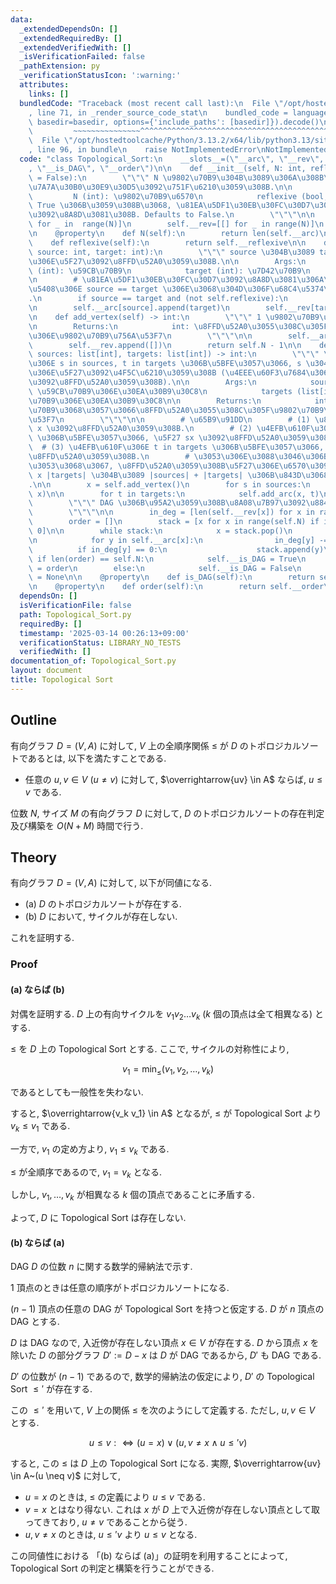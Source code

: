 ```yaml
---
data:
  _extendedDependsOn: []
  _extendedRequiredBy: []
  _extendedVerifiedWith: []
  _isVerificationFailed: false
  _pathExtension: py
  _verificationStatusIcon: ':warning:'
  attributes:
    links: []
  bundledCode: "Traceback (most recent call last):\n  File \"/opt/hostedtoolcache/Python/3.13.2/x64/lib/python3.13/site-packages/onlinejudge_verify/documentation/build.py\"\
    , line 71, in _render_source_code_stat\n    bundled_code = language.bundle(stat.path,\
    \ basedir=basedir, options={'include_paths': [basedir]}).decode()\n          \
    \         ~~~~~~~~~~~~~~~^^^^^^^^^^^^^^^^^^^^^^^^^^^^^^^^^^^^^^^^^^^^^^^^^^^^^^^^^^^^^^^^^^\n\
    \  File \"/opt/hostedtoolcache/Python/3.13.2/x64/lib/python3.13/site-packages/onlinejudge_verify/languages/python.py\"\
    , line 96, in bundle\n    raise NotImplementedError\nNotImplementedError\n"
  code: "class Topological_Sort:\n    __slots__=(\"__arc\", \"__rev\", \"__reflexive\"\
    , \"__is_DAG\", \"__order\")\n\n    def __init__(self, N: int, reflexive: bool\
    \ = False):\n        \"\"\" N \u9802\u70B9\u304B\u3089\u306A\u308B\u6709\u5411\
    \u7A7A\u30B0\u30E9\u30D5\u3092\u751F\u6210\u3059\u308B.\n\n        Args:\n   \
    \         N (int): \u9802\u70B9\u6570\n            reflexive (bool, optional):\
    \ True \u306B\u3059\u308B\u3068, \u81EA\u5DF1\u30EB\u30FC\u30D7\u306E\u8FFD\u52A0\
    \u3092\u8A8D\u3081\u308B. Defaults to False.\n        \"\"\"\n\n        self.__arc=[[]\
    \ for _ in  range(N)]\n        self.__rev=[[] for _ in range(N)]\n        self.__reflexive=reflexive\n\
    \n    @property\n    def N(self):\n        return len(self.__arc)\n\n    @property\n\
    \    def reflexive(self):\n        return self.__reflexive\n\n    def add_arc(self,\
    \ source: int, target: int):\n        \"\"\" source \u304B\u3089 target \u3078\
    \u306E\u5F27\u3092\u8FFD\u52A0\u3059\u308B.\n\n        Args:\n            source\
    \ (int): \u59CB\u70B9\n            target (int): \u7D42\u70B9\n        \"\"\"\n\
    \n        # \u81EA\u5DF1\u30EB\u30FC\u30D7\u3092\u8A8D\u3081\u306A\u3044\u5834\
    \u5408\u306E source == target \u306E\u3068\u304D\u306F\u68C4\u5374\u3059\u308B\
    .\n        if source == target and (not self.reflexive):\n            return\n\
    \n        self.__arc[source].append(target)\n        self.__rev[target].append(source)\n\
    \n    def add_vertex(self) -> int:\n        \"\"\" 1 \u9802\u70B9\u8FFD\u52A0\n\
    \n        Returns:\n            int: \u8FFD\u52A0\u3055\u308C\u305F\u9802\u70B9\
    \u306E\u9802\u70B9\u756A\u53F7\n        \"\"\"\n\n        self.__arc.append([])\n\
    \        self.__rev.append([])\n        return self.N - 1\n\n    def add_arc_multiple(self,\
    \ sources: list[int], targets: list[int]) -> int:\n        \"\"\" \u4EFB\u610F\
    \u306E s in sources, t in targets \u306B\u5BFE\u3057\u3066, s \u304B\u3089 t \u3078\
    \u306E\u5F27\u3092\u4F5C\u6210\u3059\u308B (\u4EEE\u60F3\u7684\u306B 1 \u9802\u70B9\
    \u3092\u8FFD\u52A0\u3059\u308B).\n\n        Args:\n            sources (list[int]):\
    \ \u59CB\u70B9\u306E\u30EA\u30B9\u30C8\n            targets (list[int]): \u7D42\
    \u70B9\u306E\u30EA\u30B9\u30C8\n\n        Returns:\n            int: \u8D85\u9802\
    \u70B9\u3068\u3057\u3066\u8FFD\u52A0\u3055\u308C\u305F\u9802\u70B9\u306E\u756A\
    \u53F7\n        \"\"\"\n\n        # \u65B9\u91DD\n        # (1) \u8D85\u9802\u70B9\
    \ x \u3092\u8FFD\u52A0\u3059\u308B.\n        # (2) \u4EFB\u610F\u306E s in sources\
    \ \u306B\u5BFE\u3057\u3066, \u5F27 sx \u3092\u8FFD\u52A0\u3059\u308B.\n      \
    \  # (3) \u4EFB\u610F\u306E t in targets \u306B\u5BFE\u3057\u3066, \u5F27 xt \u3092\
    \u8FFD\u52A0\u3059\u308B.\n        # \u3053\u306E\u3088\u3046\u306B\u3059\u308B\
    \u3053\u3068\u3067, \u8FFD\u52A0\u3059\u308B\u5F27\u306E\u6570\u3092 |sources|\
    \ x |targets| \u304B\u3089 |sources| + |targets| \u306B\u843D\u3068\u305B\u308B\
    .\n\n        x = self.add_vertex()\n        for s in sources:\n            self.add_arc(s,\
    \ x)\n\n        for t in targets:\n            self.add_arc(x, t)\n\n    def calculate(self):\n\
    \        \"\"\" DAG \u306B\u95A2\u3059\u308B\u8A08\u7B97\u3092\u884C\u3046.\n\
    \        \"\"\"\n\n        in_deg = [len(self.__rev[x]) for x in range(self.N)]\n\
    \        order = []\n        stack = [x for x in range(self.N) if in_deg[x] ==\
    \ 0]\n\n        while stack:\n            x = stack.pop()\n            order.append(x)\n\
    \n            for y in self.__arc[x]:\n                in_deg[y] -= 1\n      \
    \          if in_deg[y] == 0:\n                    stack.append(y)\n\n       \
    \ if len(order) == self.N:\n            self.__is_DAG = True\n            self.__order\
    \ = order\n        else:\n            self.__is_DAG = False\n            self.__order\
    \ = None\n\n    @property\n    def is_DAG(self):\n        return self.__is_DAG\n\
    \n    @property\n    def order(self):\n        return self.__order\n"
  dependsOn: []
  isVerificationFile: false
  path: Topological_Sort.py
  requiredBy: []
  timestamp: '2025-03-14 00:26:13+09:00'
  verificationStatus: LIBRARY_NO_TESTS
  verifiedWith: []
documentation_of: Topological_Sort.py
layout: document
title: Topological Sort
---
```


## Outline

有向グラフ $D = (V, A)$ に対して, $V$ 上の全順序関係 $\leq$ が $D$ のトポロジカルソートであるとは, 以下を満たすことである.

* 任意の $u, v \in V~(u \neq v)$ に対して, $\overrightarrow{uv} \in A$ ならば, $u \leq v$ である.

位数 $N$, サイズ $M$ の有向グラフ $D$ に対して, $D$ のトポロジカルソートの存在判定及び構築を $O(N + M)$ 時間で行う.

## Theory

有向グラフ $D = (V, A)$ に対して, 以下が同値になる.

* (a) $D$ のトポロジカルソートが存在する.
* (b) $D$ において, サイクルが存在しない.

これを証明する.

### Proof

#### (a) ならば (b)

対偶を証明する. $D$ 上の有向サイクルを $v_1 v_2 \dots v_k$ ($k$ 個の頂点は全て相異なる) とする.

$\leq$ を $D$ 上の Topological Sort とする. ここで, サイクルの対称性により,

$$ v_1 = \min_{\leq}(v_1, v_2, \dots, v_k) $$

であるとしても一般性を失わない.

すると, $\overrightarrow{v_k v_1} \in A$ となるが, $\leq$ が Topological Sort より $v_k \leq v_1$ である.

一方で, $v_1$ の定め方より, $v_1 \leq v_k$ である.

$\leq$ が全順序であるので, $v_1 = v_k$ となる.

しかし, $v_1, \dots, v_k$ が相異なる $k$ 個の頂点であることに矛盾する.

よって, $D$ に Topological Sort は存在しない.

#### (b) ならば (a)

DAG $D$ の位数 $n$ に関する数学的帰納法で示す.

$1$ 頂点のときは任意の順序がトポロジカルソートになる.

$(n-1)$ 頂点の任意の DAG が Topological Sort を持つと仮定する. $D$ が $n$ 頂点の DAG とする.

$D$ は DAG なので, 入近傍が存在しない頂点 $x \in V$ が存在する. $D$ から頂点 $x$ を除いた $D$ の部分グラフ $D' := D - x$ は $D$ が DAG であるから, $D'$ も DAG である.

$D'$ の位数が $(n-1)$ であるので, 数学的帰納法の仮定により, $D'$ の Topological Sort $\leq'$ が存在する.

この $\leq'$ を用いて, $V$ 上の関係 $\leq$ を次のようにして定義する. ただし, $u,v \in V$ とする.

$$ u \leq v :\iff (u = x) \lor (u,v \neq x \land u \leq' v) $$

すると, この $\leq$ は $D$ 上の Topological Sort になる. 実際, $\overrightarrow{uv} \in A~(u \neq v)$ に対して,

* $u = x$ のときは, $\leq$ の定義により $u \leq v$ である.
* $v = x$ とはなり得ない. これは $x$ が $D$ 上で入近傍が存在しない頂点として取ってきており, $u \neq v$ であることから従う.
* $u,v \neq x$ のときは, $u \leq' v$ より $u \leq v$ となる.

この同値性における 「(b) ならば (a)」の証明を利用することによって, Topological Sort の判定と構築を行うことができる.
